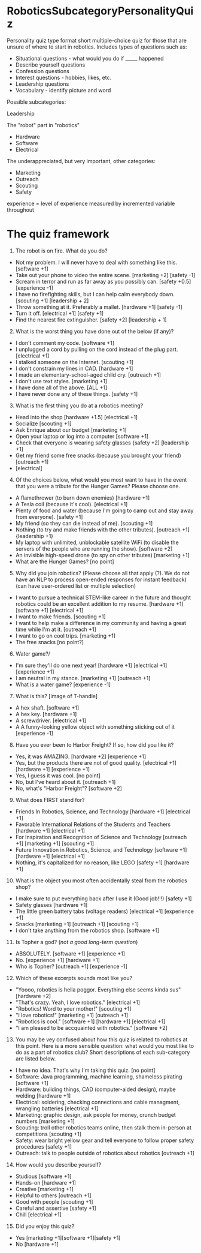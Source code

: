 # RoboticsSubcategoryPersonalityQuiz
Personality quiz type format short multiple-choice quiz for those that are unsure of where to start in robotics. 
Includes types of questions such as:
* Situational questions - what would you do if _____ happened
* Describe yourself questions
* Confession questions
* Interest questions - hobbies, likes, etc. 
* Leadership questions
* Vocabulary - identify picture and word

Possible subcategories:

Leadership

The "robot" part in "robotics" 
  * Hardware
  * Software
  * Electrical
  
The underappreciated, but very important, other categories:
  * Marketing
  * Outreach
  * Scouting
  * Safety

experience = level of experience measured by incremented variable throughout

# The quiz framework

1. The robot is on fire. What do you do?
  * Not my problem. I will never have to deal with something like this. [software +1]
  * Take out your phone to video the entire scene. [marketing +2] [safety -1] 
  * Scream in terror and run as far away as you possibly can. [safety +0.5] [experience -1]
  * I have no firefighting skills, but I can help calm everybody down. [scouting +1] [leadership + 2]
  * Throw something at it. Preferably a mallet. [hardware +1] [safety -1]
  * Turn it off. [electrical +1] [safety +1]
  * Find the nearest fire extinguisher. [safety +2] [leadership + 1]
  
2. What is the worst thing you have done out of the below (if any)?
* I don't comment my code. [software +1]
* I unplugged a cord by pulling on the cord instead of the plug part. [electrical +1]
* I stalked someone on the Internet. [scouting +1]
* I don't constrain my lines in CAD. [hardware +1]
* I made an elementary-school-aged child cry. [outreach +1]
* I don't use text styles. [marketing +1]
* I have done all of the above. [ALL +1]
* I have never done any of these things. [safety +1]

3. What is the first thing you do at a robotics meeting?
  * Head into the shop [hardware +1.5] [electrical +1]
  * Socialize [scouting +1]
  * Ask Enrique about our budget [marketing +1]
  * Open your laptop or log into a computer [software +1]
  * Check that everyone is wearing safety glasses {safety +2] [leadership +1]
  * Get my friend some free snacks (because you brought your friend) [outreach +1]
  * [electrical]

4. Of the choices below, what would you most want to have in the event that you were a tribute for the Hunger Games? Please choose one. 
* A flamethrower (to burn down enemies) [hardware +1]
* A Tesla coil (because it's cool). [electrical +1]
* Plenty of food and water (because I'm going to camp out and stay away from everyone). [safety +1]
* My friend (so they can die instead of me). [scouting +1]
* Nothing (to try and make friends with the other tributes). [outreach +1] {leadership +1}
* My laptop with unlimited, unblockable satellite WiFi (to disable the servers of the people who are running the show). [software +2]
* An invisible high-speed drone (to spy on other tributes) [marketing +1]
* What are the Hunger Games? [no point]

5. Why did you join robotics? (Please choose all that apply (?). We do not have an NLP to process open-ended responses for instant feedback) (can have user-ordered list or multiple selection)
* I want to pursue a technical STEM-like career in the future and thought robotics could be an excellent addition to my resume. [hardware +1] [software +1] [electrical +1]
* I want to make friends. [scouting +1]
* I want to help make a difference in my community and having a great time while I'm at it. [outreach +1]
* I want to go on cool trips. [marketing +1]
* The free snacks [no point?]

6. Water game?/
* I'm sure they'll do one next year! [hardware +1] [electrical +1] [experience +1]
* I am neutral in my stance. [marketing +1] [outreach +1] 
* What is a water game? [experience -1] 

7. What is this? [image of T-handle]
* A hex shaft. [software +1]
* A hex key. [hardware +1] 
* A screwdriver. [electrical +1]
* A A funny-looking yellow object with something sticking out of it [experience -1] 

8. Have you ever been to Harbor Freight? If so, how did you like it?
* Yes, it was AMAZING. [hardware +2] [experience +1]
* Yes, but the products there are not of good quality. [electrical +1] [hardware +1] [experience +1]
* Yes, I guess it was cool. [no point]
* No, but I've heard about it. [outreach +1]
* No, what's "Harbor Freight"? [software +2]

9. What does FIRST stand for?
* Friends In Robotics, Science, and Technology [hardware +1] [electrical +1]
* Favorable International Relations of the Students and Teachers [hardware +1] [electrical +1]
* For Inspiration and Recognition of Science and Technology [outreach +1] [marketing +1] [scouting +1]
* Future Innovation in Robotics, Science, and Technology [software +1] [hardware +1] [electrical +1]
* Nothing, it's capitalized for no reason, like LEGO [safety +1] [hardware +1]

10. What is the object you most often accidentally steal from the robotics shop?
  * I make sure to put everything back after I use it (Good job!!!) [safety +1]
  * Safety glasses [hardware +1]
  * The little green battery tabs (voltage readers) [electrical +1] [experience +1]
  * Snacks [marketing +1] [outreach +1] [scouting +1]
  * I don't take anything from the robotics shop. [software +1]

11. Is Topher a god? (*not a good long-term question*)
* ABSOLUTELY. [software +1] [experience +1]
* No. [experience +1] [hardware +1]
* Who is Topher? [outreach +1] [experience -1]

12. Which of these excerpts sounds most like you?
* "Yoooo, robotics is hella poggor. Everything else seems kinda sus" [hardware +2]
* "That's crazy. Yeah, I love robotics." [electrical +1]
* "Robotics! Word to your mother!" [scouting +1]
* "I love robotics!" [marketing +1] [outreach +1]
* "Robotics is cool." [software +1] [hardware +1] [electrical +1]
* "I am pleased to be accquainted with robotics." [software +2]

13. You  may be vey confused about how this quiz is related to robotics at this point. Here is a more sensible question: what would you most like to do as a part of robotics club? Short descriptions of each sub-category are listed below. 
* I have no idea. That's why I'm taking this quiz. [no point]
* Software: Java programming, machine learning, shameless pirating [software +1]
* Hardware: building things, CAD (computer-aided design), maybe welding [hardware +1]
* Electrical: soldering, checking connections and cable managment, wrangling batteries [electrical +1]
* Marketing: graphic design, ask people for money, crunch budget numbers [marketing +1]
* Scouting: troll other robotics teams online, then stalk them in-person at competitions [scouting +1]
* Safety: wear bright yellow gear and tell everyone to follow proper safety procedures [safety +1]
* Outreach: talk to people outside of robotics about robotics [outreach +1]

14. How would you describe yourself?
* Studious [software +1]
* Hands-on [hardware +1]
* Creative [marketing +1]
* Helpful to others [outreach +1]
* Good with people [scouting +1]
* Careful and assertive [safety +1]
* Chill [electrical +1]

15. Did you enjoy this quiz?
* Yes [marketing +1][software +1][safety +1]
* No [hardware +1]

